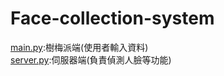 # Face-collection-system
[main.py](https://github.com/AI-Foundry-Face-Recognition-Project/Face-collection-system/blob/main/main.py):樹梅派端(使用者輸入資料)</br>
[server.py](https://github.com/AI-Foundry-Face-Recognition-Project/Face-collection-system/blob/main/server.py):伺服器端(負責偵測人臉等功能)